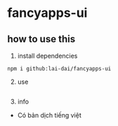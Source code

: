 # fancyapps-ui

## how to use this

1. install dependencies

```
npm i github:lai-dai/fancyapps-ui
```

2. use

```js

```

3. info

- Có bản dịch tiếng việt